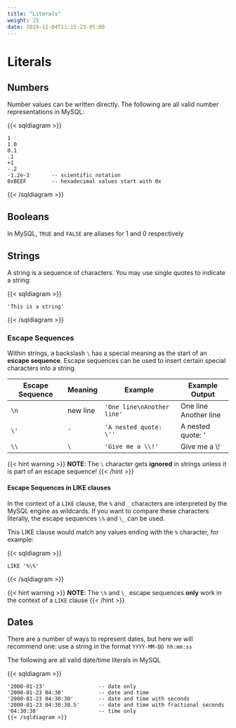 ```yaml
---
title: "Literals"
weight: 15
date: 2019-12-04T11:15:23-05:00
---
```


# Literals

## Numbers

Number values can be written directly.  The following are all valid number representations in MySQL:

{{< sqldiagram >}}
```mysql
1
1.0
0.1
.1
+1
-.2
-1.2e-3       -- scientific notation
0xBEEF        -- hexadecimal values start with 0x
```
{{< /sqldiagram >}}

## Booleans

In MySQL, `TRUE` and `FALSE` are aliases for 1 and 0 respectively


## Strings

A string is a sequence of characters.  You may use single quotes to indicate a string:

{{< sqldiagram >}}
```mysql
'This is a string'
```
{{< /sqldiagram >}}

### Escape Sequences

Within strings, a backslash `\` has a special meaning as the start of an **escape sequence**.  Escape sequences can be used to insert certain special characters into a string.

| Escape Sequence | Meaning |  Example  | Example Output |
|-----------------|--------------------------------|-----------|--------|
| `\n` | new line | `'One line\nAnother line'` | One line <br> Another line
| `\'` | `'`         | `'A nested quote: \''` | A nested quote: '
| `\\ ` | `\` | `'Give me a \\!'` | Give me a \\!

{{< hint warning >}}
**NOTE**: The `\` character gets **ignored** in strings unless it is part of an escape sequence!
{{< /hint >}}

#### Escape Sequences in LIKE clauses

In the context of a `LIKE` clause, the `%` and `_` characters are interpreted by the MySQL engine as wildcards.  If you want to compare these characters literally, the escape sequences `\%` and `\_` can be used.

This LIKE clause would match any values ending with the `%` character, for example:

{{< sqldiagram >}}
```mysql
LIKE '%\%'
```
{{< /sqldiagram >}}

{{< hint warning >}}
**NOTE**: The `\%` and `\_` escape sequences **only** work in the context of a `LIKE` clause
{{< /hint >}}

## Dates

There are a number of ways to represent dates, but here we will recommend one: use a string in the format `YYYY-MM-DD hh:mm:ss`

The following are all valid date/time literals in MySQL

{{< sqldiagram >}}
```mysql
'2000-01-23'                 -- date only
'2000-01-23 04:30'           -- date and time
'2000-01-23 04:30:30'        -- date and time with seconds
'2000-01-23 04:30:30.5'      -- date and time with fractional seconds
'04:30:30'                   -- time only
{{< /sqldiagram >}}
